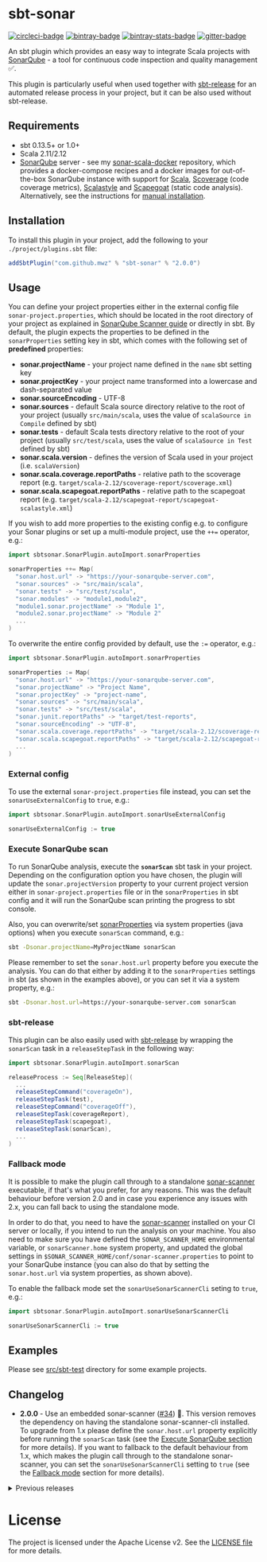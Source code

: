 # sbt-sonar

[![circleci-badge]][circleci] [![bintray-badge]][bintray] [![bintray-stats-badge]][bintray-stats] [![gitter-badge]][gitter]

An sbt plugin which provides an easy way to integrate Scala projects with [SonarQube](https://www.sonarqube.org) - a tool for continuous code inspection and quality management :white_check_mark:.

This plugin is particularly useful when used together with [sbt-release](https://www.github.com/sbt/sbt-release) for an automated release process in your project, but it can be also used without sbt-release.

## Requirements

- sbt 0.13.5+ or 1.0+
- Scala 2.11/2.12
- [SonarQube](https://www.sonarqube.org/downloads) server - see my [sonar-scala-docker](https://github.com/mwz/sonar-scala-docker) repository, which provides a docker-compose recipes and a docker images for out-of-the-box SonarQube instance with support for [Scala](http://www.scala-lang.org), [Scoverage](https://github.com/scoverage/scalac-scoverage-plugin) (code coverage metrics), [Scalastyle](http://www.scalastyle.org) and [Scapegoat](https://github.com/sksamuel/scapegoat) (static code analysis). Alternatively, see the instructions for [manual installation](http://docs.sonarqube.org/display/SONAR/Get+Started+in+Two+Minutes).

## Installation

To install this plugin in your project, add the following to your `./project/plugins.sbt` file:

```scala
addSbtPlugin("com.github.mwz" % "sbt-sonar" % "2.0.0")
```

## Usage

You can define your project properties either in the external config file `sonar-project.properties`, which should be located in the root directory of your project as explained in [SonarQube Scanner guide](http://docs.sonarqube.org/display/SCAN/Analyzing+with+SonarQube+Scanner) or directly in sbt. By default, the plugin expects the properties to be defined in the `sonarProperties` setting key in sbt, which comes with the following set of **predefined** properties:

- **sonar.projectName** - your project name defined in the `name` sbt setting key
- **sonar.projectKey** - your project name transformed into a lowercase and dash-separated value
- **sonar.sourceEncoding** - UTF-8
- **sonar.sources** - default Scala source directory relative to the root of your project (usually `src/main/scala`, uses the value of `scalaSource in Compile` defined by sbt)
- **sonar.tests** - default Scala tests directory relative to the root of your project (usually `src/test/scala`, uses the value of `scalaSource in Test` defined by sbt)
- **sonar.scala.version** - defines the version of Scala used in your project (i.e. `scalaVersion`)
- **sonar.scala.coverage.reportPaths** - relative path to the scoverage report (e.g. `target/scala-2.12/scoverage-report/scoverage.xml`)
- **sonar.scala.scapegoat.reportPaths** - relative path to the scapegoat report (e.g. `target/scala-2.12/scapegoat-report/scapegoat-scalastyle.xml`)

If you wish to add more properties to the existing config e.g. to configure your Sonar plugins or set up a multi-module project, use the `++=` operator, e.g.:

```scala
import sbtsonar.SonarPlugin.autoImport.sonarProperties

sonarProperties ++= Map(
  "sonar.host.url" -> "https://your-sonarqube-server.com",
  "sonar.sources" -> "src/main/scala",
  "sonar.tests" -> "src/test/scala",
  "sonar.modules" -> "module1,module2",
  "module1.sonar.projectName" -> "Module 1",
  "module2.sonar.projectName" -> "Module 2"
  ...
)
```

To overwrite the entire config provided by default, use the `:=` operator, e.g.:

```scala
import sbtsonar.SonarPlugin.autoImport.sonarProperties

sonarProperties := Map(
  "sonar.host.url" -> "https://your-sonarqube-server.com",
  "sonar.projectName" -> "Project Name",
  "sonar.projectKey" -> "project-name",
  "sonar.sources" -> "src/main/scala",
  "sonar.tests" -> "src/test/scala",
  "sonar.junit.reportPaths" -> "target/test-reports",
  "sonar.sourceEncoding" -> "UTF-8",
  "sonar.scala.coverage.reportPaths" -> "target/scala-2.12/scoverage-report/scoverage.xml",
  "sonar.scala.scapegoat.reportPaths" -> "target/scala-2.12/scapegoat-report/scapegoat-scalastyle.xml"
  ...
)
```

### External config

To use the external `sonar-project.properties` file instead, you can set the `sonarUseExternalConfig` to `true`, e.g.:

```scala
import sbtsonar.SonarPlugin.autoImport.sonarUseExternalConfig

sonarUseExternalConfig := true
```

### Execute SonarQube scan

To run SonarQube analysis, execute the **`sonarScan`** sbt task in your project. Depending on the configuration option you have chosen, the plugin will update the `sonar.projectVersion` property to your current project version either in `sonar-project.properties` file or in the `sonarProperties` in sbt config and it will run the SonarQube scan printing the progress to sbt console.

Also, you can overwrite/set [sonarProperties](https://docs.sonarqube.org/display/SONAR/Analysis+Parameters) via system properties (java options) when you execute `sonarScan` command, e.g.:

```bash
sbt -Dsonar.projectName=MyProjectName sonarScan
```

Please remember to set the `sonar.host.url` property before you execute the analysis. You can do that either by adding it to the `sonarProperties` settings in sbt (as shown in the examples above), or you can set it via a system property, e.g.:

```bash
sbt -Dsonar.host.url=https://your-sonarqube-server.com sonarScan
```

### sbt-release

This plugin can be also easily used with [sbt-release](https://github.com/sbt/sbt-release) by wrapping the `sonarScan` task in a `releaseStepTask` in the following way:

```scala
import sbtsonar.SonarPlugin.autoImport.sonarScan

releaseProcess := Seq[ReleaseStep](
  ...
  releaseStepCommand("coverageOn"),
  releaseStepTask(test),
  releaseStepCommand("coverageOff"),
  releaseStepTask(coverageReport),
  releaseStepTask(scapegoat),
  releaseStepTask(sonarScan),
  ...
)
```

### Fallback mode

It is possible to make the plugin call through to a standalone [sonar-scanner](http://docs.sonarqube.org/display/SCAN/Analyzing+with+SonarQube+Scanner) executable, if that's what you prefer, for any reasons. This was the default behaviour before version 2.0 and in case you experience any issues with 2.x, you can fall back to using the standalone mode.

In order to do that, you need to have the [sonar-scanner](http://docs.sonarqube.org/display/SCAN/Analyzing+with+SonarQube+Scanner) installed on your CI server or locally, if you intend to run the analysis on your machine. You also need to make sure you have defined the `SONAR_SCANNER_HOME` environmental variable, or `sonarScanner.home` system property, and updated the global settings in `$SONAR_SCANNER_HOME/conf/sonar-scanner.properties` to point to your SonarQube instance (you can also do that by setting the `sonar.host.url` via system properties, as shown above).

To enable the fallback mode set the `sonarUseSonarScannerCli` seting to `true`, e.g.:

```scala
import sbtsonar.SonarPlugin.autoImport.sonarUseSonarScannerCli

sonarUseSonarScannerCli := true
```

## Examples

Please see [src/sbt-test](https://github.com/mwz/sbt-sonar/tree/master/src/sbt-test/sbt-sonar) directory for some example projects.

## Changelog

- **2.0.0** - Use an embedded sonar-scanner ([#34](https://github.com/mwz/sbt-sonar/pull/34)) :confetti_ball:. This version removes the dependency on having the standalone sonar-scanner-cli installed. To upgrade from 1.x please define the `sonar.host.url` property explicitly before running the `sonarScan` task (see the [Execute SonarQube section](#execute-sonarqube-scan) for more details). If you want to fallback to the default behaviour from 1.x, which makes the plugin call through to the standalone sonar-scanner, you can set the `sonarUseSonarScannerCli` setting to `true` (see the [Fallback mode](#fallback-mode) section for more details).

<details>
  <summary>Previous releases</summary>
  <ul>
  <li><strong>1.7.0</strong> - Renamed deprecated <code>sonar.scoverage.reportPath</code> property to <code>sonar.scala.scoverage.reportPath</code> (<a href="https://github.com/mwz/sbt-sonar/pull/30">#30</a>).</li>
  <li><strong>1.6.0</strong> - Set automatically the <code>sonar.tests</code> property (<a href="https://github.com/mwz/sbt-sonar/pull/25">#25</a>).</li>
  <li><strong>1.5.0</strong> - Allow sbt-sonar to run on Windows (<a href="https://github.com/mwz/sbt-sonar/pull/16">#16</a>).</li>
  <li><strong>1.4.0</strong> - Set automatically the <code>sonar.scala.version</code> property (<a href="https://github.com/mwz/sbt-sonar/pull/13">#13</a>).</li>
  <li><strong>1.3.0</strong> - Allow to set sonar properties via system properties (<a href="https://github.com/mwz/sbt-sonar/pull/7">#7</a>).</li>
  <li><strong>1.2.0</strong> - Use <code>SONAR_SCANNER_HOME/bin</code> for lookup of the sonar-scanner executable (<a href="https://github.com/mwz/sbt-sonar/issues/4">#4</a>).</li>
  <li><strong>1.1.0</strong> - Search for <code>sonar-scanner</code> home directory in system properties (<code>sonarScanner.home</code>) if <code>SONAR_SCANNER_HOME</code> environmental variable is not defined (<a href="https://github.com/mwz/sbt-sonar/issues/1">#1</a>).</li>
  <li><strong>1.0.0</strong> - Support for sbt 1.0 :muscle: default scoverage and scapegoat report paths added automatically to the <code>sonarProperties</code> config; added unit and sbt tests.</li>
  <li><strong>0.3.1</strong> - Updated the scope of <code>scalaSource</code> setting key to resolve scoping ambiguity with some other plugins.</li>
  <li><strong>0.3.0</strong> - Defined a set of default project settings in the <code>sonarProperties</code> config key.</li>
  <li><strong>0.2.0</strong> - Added the ability to define sonar project properties directly in sbt.</li>
  <li><strong>0.1.0</strong> - First release of the plugin! :tada:</li>
</ul>
</details>

# License

The project is licensed under the Apache License v2\. See the [LICENSE file](LICENSE) for more details.

[bintray]: https://bintray.com/mwz/sbt-plugin-releases/sbt-sonar/_latestVersion
[bintray-badge]: https://api.bintray.com/packages/mwz/sbt-plugin-releases/sbt-sonar/images/download.svg
[bintray-stats]: https://bintray.com/mwz/sbt-plugin-releases/sbt-sonar#statistics
[bintray-stats-badge]: https://img.shields.io/badge/dynamic/json.svg?uri=https://bintray.com/statistics/packageStatistics?pkgPath=/mwz/sbt-plugin-releases/sbt-sonar&query=$.totalDownloads&label=Downloads+(last+30+days)&colorB=brightgreen
[circleci]: https://circleci.com/gh/mwz/sbt-sonar
[circleci-badge]: https://img.shields.io/circleci/project/github/mwz/sbt-sonar/master.svg?label=Build
[gitter]: https://gitter.im/sonar-scala/sbt-sonar
[gitter-badge]: https://img.shields.io/gitter/room/sonar-scala/sbt-sonar.svg?colorB=46BC99&label=Chat
[insightio-badge]: https://img.shields.io/badge/Insight.io-Ready-brightgreen.svg
